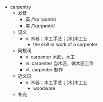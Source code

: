 - carpentry
  - 发音
    - 英 /'kɑːrpəntri/
    - 美 /'kɑrpəntri/
  - 词义
    - n. 木器；木工手艺；[木]木工业
      - the skill or work of a carpenter
  - 同根词
    - n. carpenter 木匠，木工
    - vi. carpenter 当木匠，做木匠工作
    - vt. carpenter 制作
  - 近义词
    - n. 木器；木工手艺；[木]木工业
      - woodware
  - 补充